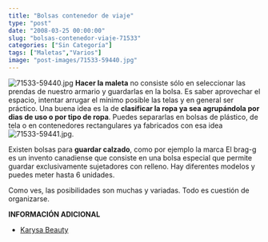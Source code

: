 ```yaml
---
title: "Bolsas contenedor de viaje"
type: "post"
date: "2008-03-25 00:00:00"
slug: "bolsas-contenedor-viaje-71533"
categories: ["Sin Categoría"]
tags: ["Maletas","Varios"]
image: "post-images/71533-59440.jpg"
---
```


![71533-59440.jpg](post-images/71533-59440.jpg "71533-59440.jpg") **Hacer la maleta** no consiste sólo en seleccionar las prendas de nuestro armario y guardarlas en la bolsa. Es saber aprovechar el espacio, intentar arrugar el mínimo posible las telas y en general ser práctico. Una buena idea es la de **clasificar la ropa ya sea agrupándola por dias de uso o por tipo de ropa**. Puedes separarlas en bolsas de plástico, de tela o en contenedores rectangulares ya fabricados con esa idea![71533-59441.jpg](post-images/71533-59441.jpg "71533-59441.jpg").

Existen bolsas para **guardar calzado**, como por ejemplo la marca [](/wp-content/uploads/2008/03/71533-59442.jpg "brag-g")El brag-g es un invento canadiense que consiste en una bolsa especial que permite guardar exclusivamente sujetadores con relleno. Hay diferentes modelos y puedes meter hasta 6 unidades.

Como ves, las posibilidades son muchas y variadas. Todo es cuestión de organizarse.

**INFORMACIÓN ADICIONAL**

- [Karysa Beauty](http://www.karysabeauty.com/noticia.aspx?i=39)